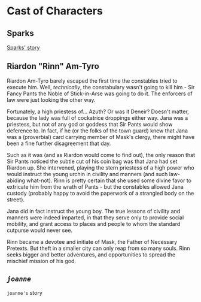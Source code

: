 # Cast of Characters #

## Sparks ##

[Sparks' story](sparks.md#background)

## Riardon "Rinn" Am-Tyro ##

Riardon Am-Tyro barely escaped the first time the constables tried to execute him.  Well, _technically_, the constabulary wasn't going to kill him - Sir Fancy Pants the Noble of Stick-in-Arse was going to do it.  The enforcers of law were just looking the other way.

Fortunately, a high priestess of...  Azuth?  Or was it Deneir?  Doesn't matter, because the lady was full of cockatrice droppings either way.  Jana was a priestess, but not of any god or goddess that Sir Pants would show deference to.  In fact, if he (or the folks of the town guard) knew that Jana was a (proverbial) card carrying member of Mask's clergy, there might have been a fine further disagreement that day.

Such as it was (and as Riardon would come to find out), the only reason that Sir Pants noticed the subtle cut of his coin bag was that Jana had set Riardon up.  She intervened, playing the stern priestess of a high power who would instruct the young urchin in civility and manners (and such law-abiding what-not).  Rinn is pretty certain that she used some divine favor to extricate him from the wrath of Pants - but the constables allowed Jana custody (probably happy to avoid the paperwork of a strangled body on the street).

Jana did in fact instruct the young boy.  The true lessons of civility and manners were indeed imparted, in that they serve only to provide social mobility, and grant access to places and people to whom the standard cutpurse would never see.

Rinn became a devotee and initiate of Mask, the Father of Necessary Pretexts.  But theft in a smaller city can only reap from so many souls.  Rinn seeks bigger and better adventures, and opportunities to spread the mischief mission of his god.

## *`joanne`* ##

`joanne's` story
